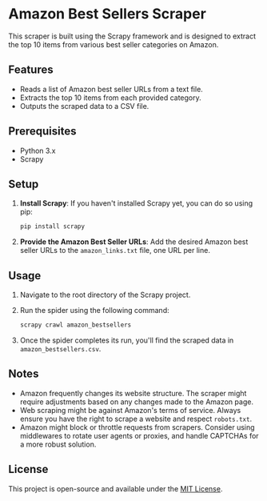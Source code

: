 # Amazon Best Sellers Scraper

This scraper is built using the Scrapy framework and is designed to extract the top 10 items from various best seller categories on Amazon.

## Features

- Reads a list of Amazon best seller URLs from a text file.
- Extracts the top 10 items from each provided category.
- Outputs the scraped data to a CSV file.

## Prerequisites

- Python 3.x
- Scrapy

## Setup

1. **Install Scrapy**:
   If you haven't installed Scrapy yet, you can do so using pip:
   ```bash
   pip install scrapy
   ```

2. **Provide the Amazon Best Seller URLs**:
   Add the desired Amazon best seller URLs to the `amazon_links.txt` file, one URL per line.

## Usage

1. Navigate to the root directory of the Scrapy project.
2. Run the spider using the following command:
   ```bash
   scrapy crawl amazon_bestsellers
   ```

3. Once the spider completes its run, you'll find the scraped data in `amazon_bestsellers.csv`.

## Notes

- Amazon frequently changes its website structure. The scraper might require adjustments based on any changes made to the Amazon page.
- Web scraping might be against Amazon's terms of service. Always ensure you have the right to scrape a website and respect `robots.txt`.
- Amazon might block or throttle requests from scrapers. Consider using middlewares to rotate user agents or proxies, and handle CAPTCHAs for a more robust solution.

## License

This project is open-source and available under the [MIT License](LICENSE).

